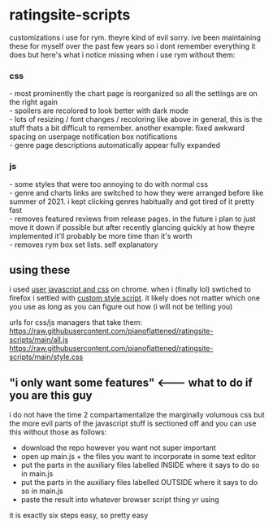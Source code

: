 # ratingsite-scripts
customizations i use for rym. theyre kind of evil sorry. ive been maintaining these for myself over the past few years so i dont remember everything it does but here's what i notice missing when i use rym without them:

### css
\- most prominently the chart page is reorganized so all the settings are on the right again<br>
\- spoilers are recolored to look better with dark mode<br>
\- lots of resizing / font changes / recoloring like above in general, this is the stuff thats a bit difficult to remember. another example: fixed awkward spacing on userpage notification box notifications<br>
\- genre page descriptions automatically appear fully expanded<br>

### js
\- some styles that were too annoying to do with normal css<br>
\- genre and charts links are switched to how they were arranged before like summer of 2021. i kept clicking genres habitually and got tired of it pretty fast<br>
\- removes featured reviews from release pages. in the future i plan to just move it down if possible but after recently glancing quickly at how theyre implemented it'll probably be more time than it's worth<br>
\- removes rym box set lists. self explanatory<br>

## using these
i used [user javascript and css](https://chrome.google.com/webstore/detail/user-javascript-and-css/nbhcbdghipllgmfilhnhkllmkecfmpld) on chrome. when i (finally lol) swtiched to firefox i settled with [custom style script](https://addons.mozilla.org/en-US/firefox/addon/custom-style-script). it likely does not matter which one you use as long as you can figure out how (i will not be telling you)

urls for css/js managers that take them:<br>
https://raw.githubusercontent.com/pianoflattened/ratingsite-scripts/main/all.js <br>
https://raw.githubusercontent.com/pianoflattened/ratingsite-scripts/main/style.css <br>

## "i only want some features" <--- what to do if you are this guy
i do not have the time 2 compartamentalize the marginally volumous css but the more evil parts of the javascript stuff is sectioned off and you can use this without those as follows:

- download the repo however you want not super important
- open up main.js + the files you want to incorporate in some text editor
- put the parts in the auxiliary files labelled INSIDE where it says to do so in main.js
- put the parts in the auxiliary files labelled OUTSIDE where it says to do so in main.js
- paste the result into whatever browser script thing yr using

it is exactly six steps easy, so pretty easy
